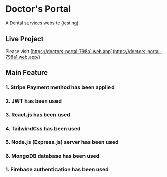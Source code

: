 # Doctor's Portal
A Dental services website (testing)


## Live Project
Please visit [https://doctors-portal-798a1.web.app](https://doctors-portal-798a1.web.app/)

## Main Feature
### 1. Stripe Payment method has been applied
### 2. JWT has been used
### 3. React.js has been used
### 4. TailwindCss has been used
### 5. Node.js (Express.js) server has been used
### 6. MongoDB database has been used
### 1. Firebase authentication has been used
